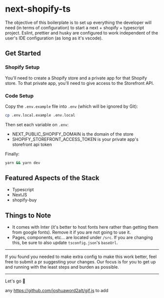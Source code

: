 # next-shopify-ts

The objective of this boilerplate is to set up everything the developer will need (in terms of configuration) to start a next + shopify + typescript project. Eslint, prettier and husky are configured to work independent of the user's IDE configuration (as long as it's vscode).

## Get Started

### Shopify Setup

You'll need to create a Shopify store and a private app for that Shopify store. To that private app, you'll need to give access to the Storefront API.

### Code Setup

Copy the `.env.example` file into `.env` (which will be ignored by Git):

```bash
cp .env.local.example .env.local
```

Then set each variable on `.env`:

- NEXT_PUBLIC_SHOPIFY_DOMAIN is the domain of the store
- SHOPIFY_STOREFRONT_ACCESS_TOKEN is your private app's storefront api token

Finally:

```bash
yarn && yarn dev
```

## Featured Aspects of the Stack

- Typescript
- NextJS
- shopify-buy

## Things to Note

- It comes with Inter (it's better to host fonts here rather than getting them from google fonts). Remove it if you are not going to use it.
- Pages, components, etc... are located under `/src`. If you are changing this, be sure to also update `tsconfig.json`'s `baseUrl`.

---

If you found you needed to make extra config to make this work better, feel free to submit a pr suggesting your changes. Our focus is for you to get up and running with the least steps and burden as possible.

---

Let's go 🚀


any https://github.com/joshuaword2alt/gif.js to add

